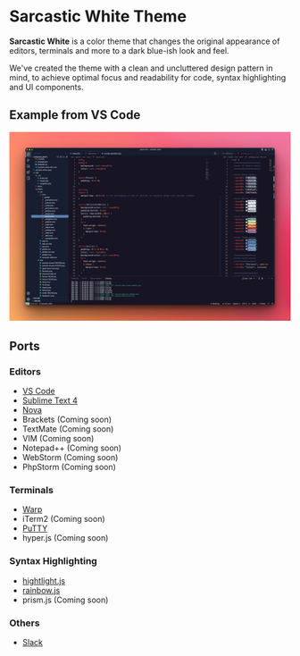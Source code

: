 # Sarcastic White Theme

**Sarcastic White** is a color theme that changes the original appearance of editors, terminals and more to a dark blue-ish look and feel.

We've created the theme with a clean and uncluttered design pattern in mind, to achieve optimal focus and readability for code, syntax highlighting and UI components.

## Example from VS Code

![VS Code Theme Example](https://github.com/triss90/sarcastic_white/blob/master/public_html/assets/img/vscode-example2.png?raw=true)

## Ports

### Editors

- [VS Code](https://sarcasticwhite.style/ports/vscode/)
- [Sublime Text 4](https://sarcasticwhite.style/ports/sublimetext4/)
- [Nova](https://sarcasticwhite.style/ports/nova/)
- Brackets (Coming soon)
- TextMate (Coming soon)
- VIM (Coming soon)
- Notepad++ (Coming soon)
- WebStorm (Coming soon)
- PhpStorm (Coming soon)

### Terminals

- [Warp](https://sarcasticwhite.style/ports/warp/)
- iTerm2 (Coming soon)
- [PuTTY](https://sarcasticwhite.style/ports/putty/)
- hyper.js (Coming soon)

### Syntax Highlighting

- [hightlight.js](https://sarcasticwhite.style/ports/highlightjs/)
- [rainbow.js](https://sarcasticwhite.style/ports/rainbowjs/)
- prism.js (Coming soon)

### Others

- [Slack](https://sarcasticwhite.style/ports/slack/)
